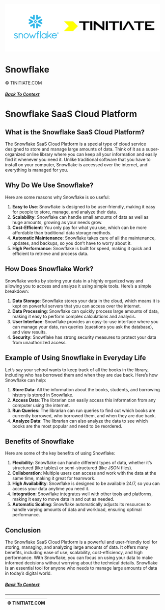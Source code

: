 ![Snowflake Tinitiate Image](snowflake_tinitiate.png)
# Snowflake
&copy; TINITIATE.COM

##### [Back To Context](./README.md)

# Snowflake SaaS Cloud Platform

## What is the Snowflake SaaS Cloud Platform?

The Snowflake SaaS Cloud Platform is a special type of cloud service designed to store and manage large amounts of data. Think of it as a super-organized online library where you can keep all your information and easily find it whenever you need it. Unlike traditional software that you have to install on your computer, Snowflake is accessed over the internet, and everything is managed for you.

## Why Do We Use Snowflake?

Here are some reasons why Snowflake is so useful:

1. **Easy to Use**: Snowflake is designed to be user-friendly, making it easy for people to store, manage, and analyze their data.
2. **Scalability**: Snowflake can handle small amounts of data as well as huge amounts, growing as your needs grow.
3. **Cost-Efficient**: You only pay for what you use, which can be more affordable than traditional data storage methods.
4. **Automatic Maintenance**: Snowflake takes care of all the maintenance, updates, and backups, so you don’t have to worry about it.
5. **High Performance**: Snowflake is built for speed, making it quick and efficient to retrieve and process data.

## How Does Snowflake Work?

Snowflake works by storing your data in a highly organized way and allowing you to access and analyze it using simple tools. Here’s a simple breakdown:

1. **Data Storage**: Snowflake stores your data in the cloud, which means it is kept on powerful servers that you can access over the internet.
2. **Data Processing**: Snowflake can quickly process large amounts of data, making it easy to perform complex calculations and analysis.
3. **User Interface**: Snowflake provides an easy-to-use interface where you can manage your data, run queries (questions you ask the database), and view results.
4. **Security**: Snowflake has strong security measures to protect your data from unauthorized access.

## Example of Using Snowflake in Everyday Life

Let’s say your school wants to keep track of all the books in the library, including who has borrowed them and when they are due back. Here’s how Snowflake can help:

1. **Store Data**: All the information about the books, students, and borrowing history is stored in Snowflake.
2. **Access Data**: The librarian can easily access this information from any computer using the internet.
3. **Run Queries**: The librarian can run queries to find out which books are currently borrowed, who borrowed them, and when they are due back.
4. **Analyze Data**: The librarian can also analyze the data to see which books are the most popular and need to be reordered.

## Benefits of Snowflake

Here are some of the key benefits of using Snowflake:

1. **Flexibility**: Snowflake can handle different types of data, whether it’s structured (like tables) or semi-structured (like JSON files).
2. **Collaboration**: Multiple users can access and work with the data at the same time, making it great for teamwork.
3. **High Availability**: Snowflake is designed to be available 24/7, so you can access your data anytime you need it.
4. **Integration**: Snowflake integrates well with other tools and platforms, making it easy to move data in and out as needed.
5. **Automatic Scaling**: Snowflake automatically adjusts its resources to handle varying amounts of data and workload, ensuring optimal performance.

## Conclusion

The Snowflake SaaS Cloud Platform is a powerful and user-friendly tool for storing, managing, and analyzing large amounts of data. It offers many benefits, including ease of use, scalability, cost-efficiency, and high performance. With Snowflake, you can focus on using your data to make informed decisions without worrying about the technical details. Snowflake is an essential tool for anyone who needs to manage large amounts of data in today’s digital world.

##### [Back To Context](./README.md)
***
| &copy; TINITIATE.COM |
|----------------------|